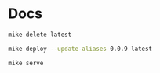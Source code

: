 
# Docs

```bash
mike delete latest

mike deploy --update-aliases 0.0.9 latest
```


```bash 
mike serve
```